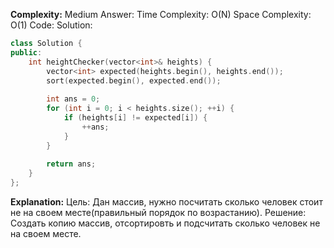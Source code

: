**Complexity:** Medium
Answer:
	Time Complexity: O(N)
	Space Complexity: O(1)
Code:
Solution:
```cpp
class Solution {
public:
	int heightChecker(vector<int>& heights) {
		vector<int> expected(heights.begin(), heights.end());
		sort(expected.begin(), expected.end());
		  
		int ans = 0;
		for (int i = 0; i < heights.size(); ++i) {
			if (heights[i] != expected[i]) {
				++ans;
			}
		}
		  
		return ans;
	}
};
```
**Explanation:**
	Цель: Дан массив, нужно посчитать сколько человек стоит не на своем месте(правильный порядок по возрастанию).
	Решение: Создать копию массив, отсортировть и подсчитать сколько человек не на своем месте.